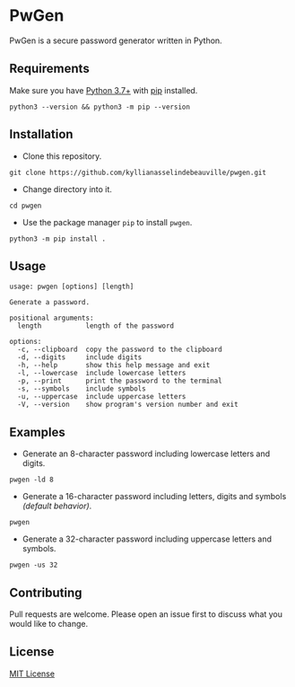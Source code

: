 # PwGen

PwGen is a secure password generator written in Python.

## Requirements

Make sure you have [Python 3.7+](https://www.python.org/downloads/) with [pip](https://pip.pypa.io/en/stable/installation/) installed.

```shell
python3 --version && python3 -m pip --version
```

## Installation

- Clone this repository.

```shell
git clone https://github.com/kyllianasselindebeauville/pwgen.git
```

- Change directory into it.

```shell
cd pwgen
```

- Use the package manager `pip` to install `pwgen`.

```shell
python3 -m pip install .
```

## Usage

```
usage: pwgen [options] [length]

Generate a password.

positional arguments:
  length           length of the password

options:
  -c, --clipboard  copy the password to the clipboard
  -d, --digits     include digits
  -h, --help       show this help message and exit
  -l, --lowercase  include lowercase letters
  -p, --print      print the password to the terminal
  -s, --symbols    include symbols
  -u, --uppercase  include uppercase letters
  -V, --version    show program's version number and exit
```

## Examples

- Generate an 8-character password including lowercase letters and digits.

```shell
pwgen -ld 8
```

- Generate a 16-character password including letters, digits and symbols *(default behavior)*.

```shell
pwgen
```

- Generate a 32-character password including uppercase letters and symbols.

```shell
pwgen -us 32
```

## Contributing

Pull requests are welcome. Please open an issue first to discuss what you would like to change.

## License

[MIT License](LICENSE)
